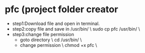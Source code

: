 # pfc (project folder creator

* step1:Download file and open in terminal.
* step2:copy file and save in /usr/bin/
	\ sudo cp pfc /usr/bin/ \
* step3:change file permission
	* goto directory \ cd /usr/bin/ \
	* change permission \ chmod +x pfc \ 
	
